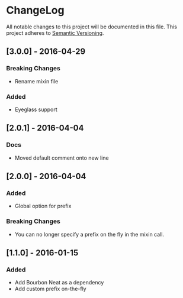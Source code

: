 # ChangeLog
All notable changes to this project will be documented in this file.
This project adheres to [Semantic Versioning](http://semver.org/).

## [3.0.0] - 2016-04-29
### Breaking Changes
- Rename mixin file
### Added
- Eyeglass support

## [2.0.1] - 2016-04-04

### Docs
- Moved default comment onto new line

## [2.0.0] - 2016-04-04

### Added
- Global option for prefix

### Breaking Changes
- You can no longer specify a prefix on the fly in the mixin call.

## [1.1.0] - 2016-01-15

### Added
- Add Bourbon Neat as a dependency
- Add custom prefix on-the-fly
